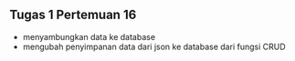 <h2>Tugas 1 Pertemuan 16</h2>
<ul>
<li>menyambungkan data ke database</li>
<li>mengubah penyimpanan data dari json ke database dari fungsi CRUD</li>
</ul>